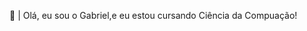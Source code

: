 
👋 | Olá, eu sou o Gabriel,e eu estou cursando Ciência da Compuação!<br>

<!---
dPastell/dPastell is a ✨ special ✨ repository because its `README.md` (this file) appears on your GitHub profile.
You can click the Preview link to take a look at your changes.
--->
